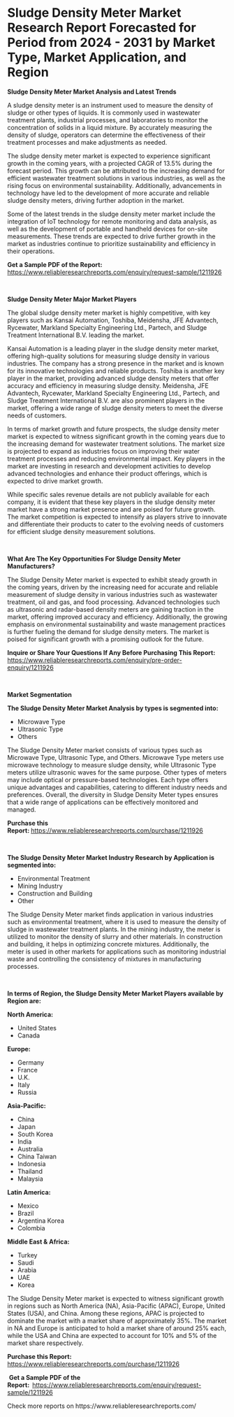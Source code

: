 <p><h1>Sludge Density Meter Market Research Report Forecasted for Period from 2024 -  2031 by Market Type, Market Application, and Region</h1></p><p><strong>Sludge Density Meter Market Analysis and Latest Trends</strong></p>
<p><p>A sludge density meter is an instrument used to measure the density of sludge or other types of liquids. It is commonly used in wastewater treatment plants, industrial processes, and laboratories to monitor the concentration of solids in a liquid mixture. By accurately measuring the density of sludge, operators can determine the effectiveness of their treatment processes and make adjustments as needed.</p><p>The sludge density meter market is expected to experience significant growth in the coming years, with a projected CAGR of 13.5% during the forecast period. This growth can be attributed to the increasing demand for efficient wastewater treatment solutions in various industries, as well as the rising focus on environmental sustainability. Additionally, advancements in technology have led to the development of more accurate and reliable sludge density meters, driving further adoption in the market.</p><p>Some of the latest trends in the sludge density meter market include the integration of IoT technology for remote monitoring and data analysis, as well as the development of portable and handheld devices for on-site measurements. These trends are expected to drive further growth in the market as industries continue to prioritize sustainability and efficiency in their operations.</p></p>
<p><strong>Get a Sample PDF of the Report:&nbsp;</strong> <a href="https://www.reliableresearchreports.com/enquiry/request-sample/1211926">https://www.reliableresearchreports.com/enquiry/request-sample/1211926</a></p>
<p>&nbsp;</p>
<p><strong>Sludge Density Meter Major Market Players</strong></p>
<p><p>The global sludge density meter market is highly competitive, with key players such as Kansai Automation, Toshiba, Meidensha, JFE Advantech, Rycewater, Markland Specialty Engineering Ltd., Partech, and Sludge Treatment International B.V. leading the market.</p><p>Kansai Automation is a leading player in the sludge density meter market, offering high-quality solutions for measuring sludge density in various industries. The company has a strong presence in the market and is known for its innovative technologies and reliable products. Toshiba is another key player in the market, providing advanced sludge density meters that offer accuracy and efficiency in measuring sludge density. Meidensha, JFE Advantech, Rycewater, Markland Specialty Engineering Ltd., Partech, and Sludge Treatment International B.V. are also prominent players in the market, offering a wide range of sludge density meters to meet the diverse needs of customers.</p><p>In terms of market growth and future prospects, the sludge density meter market is expected to witness significant growth in the coming years due to the increasing demand for wastewater treatment solutions. The market size is projected to expand as industries focus on improving their water treatment processes and reducing environmental impact. Key players in the market are investing in research and development activities to develop advanced technologies and enhance their product offerings, which is expected to drive market growth.</p><p>While specific sales revenue details are not publicly available for each company, it is evident that these key players in the sludge density meter market have a strong market presence and are poised for future growth. The market competition is expected to intensify as players strive to innovate and differentiate their products to cater to the evolving needs of customers for efficient sludge density measurement solutions.</p></p>
<p>&nbsp;</p>
<p><strong>What Are The Key Opportunities For Sludge Density Meter Manufacturers?</strong></p>
<p><p>The Sludge Density Meter market is expected to exhibit steady growth in the coming years, driven by the increasing need for accurate and reliable measurement of sludge density in various industries such as wastewater treatment, oil and gas, and food processing. Advanced technologies such as ultrasonic and radar-based density meters are gaining traction in the market, offering improved accuracy and efficiency. Additionally, the growing emphasis on environmental sustainability and waste management practices is further fueling the demand for sludge density meters. The market is poised for significant growth with a promising outlook for the future.</p></p>
<p><strong>Inquire or Share Your Questions If Any Before Purchasing This Report:</strong> <a href="https://www.reliableresearchreports.com/enquiry/pre-order-enquiry/1211926">https://www.reliableresearchreports.com/enquiry/pre-order-enquiry/1211926</a></p>
<p>&nbsp;</p>
<p><strong>Market Segmentation</strong></p>
<p><strong>The Sludge Density Meter Market Analysis by types is segmented into:</strong></p>
<p><ul><li>Microwave Type</li><li>Ultrasonic Type</li><li>Others</li></ul></p>
<p><p>The Sludge Density Meter market consists of various types such as Microwave Type, Ultrasonic Type, and Others. Microwave Type meters use microwave technology to measure sludge density, while Ultrasonic Type meters utilize ultrasonic waves for the same purpose. Other types of meters may include optical or pressure-based technologies. Each type offers unique advantages and capabilities, catering to different industry needs and preferences. Overall, the diversity in Sludge Density Meter types ensures that a wide range of applications can be effectively monitored and managed.</p></p>
<p><strong>Purchase this Report:&nbsp;</strong><a href="https://www.reliableresearchreports.com/purchase/1211926">https://www.reliableresearchreports.com/purchase/1211926</a></p>
<p>&nbsp;</p>
<p><strong>The Sludge Density Meter Market Industry Research by Application is segmented into:</strong></p>
<p><ul><li>Environmental Treatment</li><li>Mining Industry</li><li>Construction and Building</li><li>Other</li></ul></p>
<p><p>The Sludge Density Meter market finds application in various industries such as environmental treatment, where it is used to measure the density of sludge in wastewater treatment plants. In the mining industry, the meter is utilized to monitor the density of slurry and other materials. In construction and building, it helps in optimizing concrete mixtures. Additionally, the meter is used in other markets for applications such as monitoring industrial waste and controlling the consistency of mixtures in manufacturing processes.</p></p>
<p>&nbsp;</p>
<p><strong>In terms of Region, the Sludge Density Meter Market Players available by Region are:</strong></p>
<p>
    <p> <strong> North America: </strong>
        <ul>
            <li>United States</li>
            <li>Canada</li>
        </ul>
        </p> 
    <p> <strong> Europe: </strong>
        <ul>
            <li>Germany</li>
            <li>France</li>
            <li>U.K.</li>
            <li>Italy</li>
            <li>Russia</li>
        </ul>
        </p> 
    <p> <strong> Asia-Pacific: </strong>
        <ul>
            <li>China</li>
            <li>Japan</li>
            <li>South Korea</li>
            <li>India</li>
            <li>Australia</li>
            <li>China Taiwan</li>
            <li>Indonesia</li>
            <li>Thailand</li>
            <li>Malaysia</li>
        </ul>
        </p> 
    <p> <strong> Latin America: </strong>
        <ul>
            <li>Mexico</li>
            <li>Brazil</li>
            <li>Argentina Korea</li>
            <li>Colombia</li>
        </ul>
        </p> 
    <p> <strong> Middle East & Africa: </strong>
        <ul>
            <li>Turkey</li>
            <li>Saudi</li>
            <li>Arabia</li>
            <li>UAE</li>
            <li>Korea</li>
        </ul>
    </p>
    </p>
<p><p>The Sludge Density Meter market is expected to witness significant growth in regions such as North America (NA), Asia-Pacific (APAC), Europe, United States (USA), and China. Among these regions, APAC is projected to dominate the market with a market share of approximately 35%. The market in NA and Europe is anticipated to hold a market share of around 25% each, while the USA and China are expected to account for 10% and 5% of the market share respectively.</p></p>
<p><strong>Purchase this Report: </strong><a href="https://www.reliableresearchreports.com/purchase/1211926">https://www.reliableresearchreports.com/purchase/1211926</a></p>
<p>&nbsp;<strong>Get a Sample PDF of the Report:&nbsp;&nbsp;</strong><a href="https://www.reliableresearchreports.com/enquiry/request-sample/1211926">https://www.reliableresearchreports.com/enquiry/request-sample/1211926</a></p>
<p><strong></strong></p>
<p>Check more reports on https://www.reliableresearchreports.com/</p>
